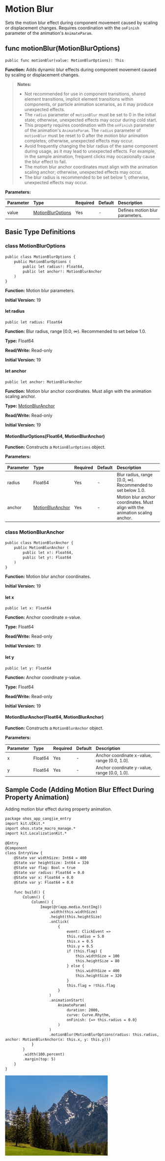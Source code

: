 # Motion Blur

Sets the motion blur effect during component movement caused by scaling or displacement changes. Requires coordination with the `onFinish` parameter of the animation's `AnimateParam`.

## func motionBlur(MotionBlurOptions)

```cangjie
public func motionBlur(value: MotionBlurOptions): This
```

**Function:** Adds dynamic blur effects during component movement caused by scaling or displacement changes.

> **Notes:**
>
> - Not recommended for use in component transitions, shared element transitions, implicit element transitions within components, or particle animation scenarios, as it may produce unexpected effects.
> - The `radius` parameter of `motionBlur` must be set to 0 in the initial state; otherwise, unexpected effects may occur during cold start.
> - This property requires coordination with the `onFinish` parameter of the animation's `AnimateParam`. The `radius` parameter of `motionBlur` must be reset to 0 after the motion blur animation completes; otherwise, unexpected effects may occur.
> - Avoid frequently changing the blur radius of the same component during usage, as it may lead to unexpected effects. For example, in the sample animation, frequent clicks may occasionally cause the blur effect to fail.
> - The motion blur anchor coordinates must align with the animation scaling anchor; otherwise, unexpected effects may occur.
> - The blur radius is recommended to be set below 1; otherwise, unexpected effects may occur.

**Parameters:**

| Parameter | Type | Required | Default | Description |
|:---|:---|:---|:---|:---|
| value | [MotionBlurOptions](#class-motionbluroptions) | Yes | - | Defines motion blur parameters. |

## Basic Type Definitions

### class MotionBlurOptions

```cangjie
public class MotionBlurOptions {
    public MotionBlurOptions (
        public let radius!: Float64,
        public let anchor!: MotionBlurAnchor
    )
}
```

**Function:** Motion blur parameters.

**Initial Version:** 19

#### let radius

```cangjie
public let radius: Float64
```

**Function:** Blur radius, range [0.0, ∞). Recommended to set below 1.0.

**Type:** Float64

**Read/Write:** Read-only

**Initial Version:** 19

#### let anchor

```cangjie
public let anchor: MotionBlurAnchor
```

**Function:** Motion blur anchor coordinates. Must align with the animation scaling anchor.

**Type:** [MotionBlurAnchor](#class-motionbluranchor)

**Read/Write:** Read-only

**Initial Version:** 19

#### MotionBlurOptions(Float64, MotionBlurAnchor)

**Function:** Constructs a `MotionBlurOptions` object.

**Parameters:**

| Parameter | Type | Required | Default | Description |
|:---|:---|:---|:---|:---|
| radius | Float64 | Yes | - | Blur radius, range [0.0, ∞). Recommended to set below 1.0. |
| anchor | [MotionBlurAnchor](#class-motionbluranchor) | Yes | - | Motion blur anchor coordinates. Must align with the animation scaling anchor. |

### class MotionBlurAnchor

```cangjie
public class MotionBlurAnchor {
    public MotionBlurAnchor (
        public let x!: Float64,
        public let y!: Float64
    )
}
```

**Function:** Motion blur anchor coordinates.

**Initial Version:** 19

#### let x

```cangjie
public let x: Float64
```

**Function:** Anchor coordinate x-value.

**Type:** Float64

**Read/Write:** Read-only

**Initial Version:** 19

#### let y

```cangjie
public let y: Float64
```

**Function:** Anchor coordinate y-value.

**Type:** Float64

**Read/Write:** Read-only

**Initial Version:** 19

#### MotionBlurAnchor(Float64, MotionBlurAnchor)

**Function:** Constructs a `MotionBlurAnchor` object.

**Parameters:**

| Parameter | Type | Required | Default | Description |
|:---|:---|:---|:---|:---|
| x | Float64 | Yes | - | Anchor coordinate x-value, range [0.0, 1.0]. |
| y | Float64 | Yes | - | Anchor coordinate y-value, range [0.0, 1.0]. |

## Sample Code (Adding Motion Blur Effect During Property Animation)

Adding motion blur effect during property animation.

<!-- run -->

```cangjie
package ohos_app_cangjie_entry
import kit.UIKit.*
import ohos.state_macro_manage.*
import kit.LocalizationKit.*

@Entry
@Component
class EntryView {
    @State var widthSize: Int64 = 400
    @State var heightSize: Int64 = 320
    @State var flag: Bool = true
    @State var radius: Float64 = 0.0
    @State var x: Float64 = 0.0
    @State var y: Float64 = 0.0

    func build() {
        Column() {
            Column() {
                Image(@r(app.media.testImg))
                    .width(this.widthSize)
                    .height(this.heightSize)
                    .onClick(
                        {
                            event: ClickEvent =>
                            this.radius = 5.0
                            this.x = 0.5
                            this.y = 0.5
                            if (this.flag) {
                                this.widthSize = 100
                                this.heightSize = 80
                            } else {
                                this.widthSize = 400
                                this.heightSize = 320
                            }
                            this.flag = !this.flag
                        }
                    )
                    .animationStart(
                        AnimateParam(
                            duration: 2000,
                            curve: Curve.Rhythm,
                            onFinish: {=> this.radius = 0.0}
                        )
                    )
                    .motionBlur(MotionBlurOptions(radius: this.radius, anchor: MotionBlurAnchor(x: this.x, y: this.y)))
            }
        }
        .width(100.percent)
        .margin(top: 5)
    }
}
```

![uni_motionBlur](figures/uni_motionBlur.gif)
